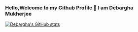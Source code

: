 ### Hello,Welcome to my Github Profile 👋 I am Debargha Mukherjee

[![Debargha's GitHub stats](https://github-readme-stats.vercel.app/api?username=anuraghazra)](https://github.com/anuraghazra/github-readme-stats)
 
